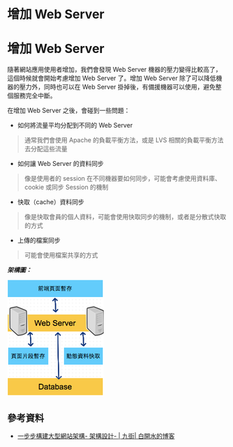# 增加 Web Server

# 增加 Web Server

隨著網站應用使用者增加，我們會發現 Web Server 機器的壓力變得比較高了，這個時候就會開始考慮增加 Web Server 了。增加 Web Server 除了可以降低機器的壓力外，同時也可以在 Web Server 掛掉後，有備援機器可以使用，避免整個服務完全中斷。

在增加 Web Server 之後，會碰到一些問題：

*   如何將流量平均分配到不同的 Web Server

> 通常我們會使用 Apache 的負載平衡方法，或是 LVS 相關的負載平衡方法去分配這些流量

*   如何讓 Web Server 的資料同步

> 像是使用者的 session 在不同機器要如何同步，可能會考慮使用資料庫、cookie 或同步 Session 的機制

*   快取（cache）資料同步

> 像是快取會員的個人資料，可能會使用快取同步的機制，或者是分散式快取的方式

*   上傳的檔案同步

> 可能會使用檔案共享的方式

***架構圖：***

![](img/57787136.png)

## 參考資料

*   [一步步構建大型網站架構- 架構設計- | 九街| 白開水的博客](http://www.9streets.cn/art-php-489.html)